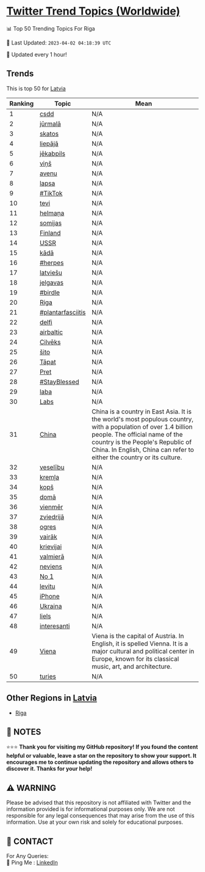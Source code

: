 [Twitter Trend Topics (Worldwide)](https://github.com/ErcinDedeoglu/Twitter-Trend-Topics)
==========


📊 Top 50 Trending Topics For Riga

📆 Last Updated: `2023-04-02 04:18:39 UTC`

🔧 Updated every 1 hour!


## Trends

This is top 50 for [Latvia](</Latvia>)

| Ranking | Topic | Mean |
| ------- | ------------ | ------------ |
| 1 | [csdd](http://twitter.com/search?q=csdd) | N/A |
| 2 | [jūrmalā](http://twitter.com/search?q=j%c5%abrmal%c4%81) | N/A |
| 3 | [skatos](http://twitter.com/search?q=skatos) | N/A |
| 4 | [liepājā](http://twitter.com/search?q=liep%c4%81j%c4%81) | N/A |
| 5 | [jēkabpils](http://twitter.com/search?q=j%c4%93kabpils) | N/A |
| 6 | [viņš](http://twitter.com/search?q=vi%c5%86%c5%a1) | N/A |
| 7 | [avenu](http://twitter.com/search?q=avenu) | N/A |
| 8 | [lapsa](http://twitter.com/search?q=lapsa) | N/A |
| 9 | [#TikTok](http://twitter.com/search?q=%23TikTok) | N/A |
| 10 | [tevi](http://twitter.com/search?q=tevi) | N/A |
| 11 | [helmaņa](http://twitter.com/search?q=helma%c5%86a) | N/A |
| 12 | [somijas](http://twitter.com/search?q=somijas) | N/A |
| 13 | [Finland](http://twitter.com/search?q=Finland) | N/A |
| 14 | [USSR](http://twitter.com/search?q=USSR) | N/A |
| 15 | [kādā](http://twitter.com/search?q=k%c4%81d%c4%81) | N/A |
| 16 | [#herpes](http://twitter.com/search?q=%23herpes) | N/A |
| 17 | [latviešu](http://twitter.com/search?q=latvie%c5%a1u) | N/A |
| 18 | [jelgavas](http://twitter.com/search?q=jelgavas) | N/A |
| 19 | [#birdle](http://twitter.com/search?q=%23birdle) | N/A |
| 20 | [Riga](http://twitter.com/search?q=Riga) | N/A |
| 21 | [#plantarfasciitis](http://twitter.com/search?q=%23plantarfasciitis) | N/A |
| 22 | [delfi](http://twitter.com/search?q=delfi) | N/A |
| 23 | [airbaltic](http://twitter.com/search?q=airbaltic) | N/A |
| 24 | [Cilvēks](http://twitter.com/search?q=Cilv%c4%93ks) | N/A |
| 25 | [šito](http://twitter.com/search?q=%c5%a1ito) | N/A |
| 26 | [Tāpat](http://twitter.com/search?q=T%c4%81pat) | N/A |
| 27 | [Pret](http://twitter.com/search?q=Pret) | N/A |
| 28 | [#StayBlessed](http://twitter.com/search?q=%23StayBlessed) | N/A |
| 29 | [laba](http://twitter.com/search?q=laba) | N/A |
| 30 | [Labs](http://twitter.com/search?q=Labs) | N/A |
| 31 | [China](http://twitter.com/search?q=China) | China is a country in East Asia. It is the world's most populous country, with a population of over 1.4 billion people. The official name of the country is the People's Republic of China. In English, China can refer to either the country or its culture. |
| 32 | [veselību](http://twitter.com/search?q=vesel%c4%abbu) | N/A |
| 33 | [kremļa](http://twitter.com/search?q=krem%c4%bca) | N/A |
| 34 | [kopš](http://twitter.com/search?q=kop%c5%a1) | N/A |
| 35 | [domā](http://twitter.com/search?q=dom%c4%81) | N/A |
| 36 | [vienmēr](http://twitter.com/search?q=vienm%c4%93r) | N/A |
| 37 | [zviedrijā](http://twitter.com/search?q=zviedrij%c4%81) | N/A |
| 38 | [ogres](http://twitter.com/search?q=ogres) | N/A |
| 39 | [vairāk](http://twitter.com/search?q=vair%c4%81k) | N/A |
| 40 | [krievijai](http://twitter.com/search?q=krievijai) | N/A |
| 41 | [valmierā](http://twitter.com/search?q=valmier%c4%81) | N/A |
| 42 | [neviens](http://twitter.com/search?q=neviens) | N/A |
| 43 | [No 1](http://twitter.com/search?q=No+1) | N/A |
| 44 | [levitu](http://twitter.com/search?q=levitu) | N/A |
| 45 | [iPhone](http://twitter.com/search?q=iPhone) | N/A |
| 46 | [Ukraina](http://twitter.com/search?q=Ukraina) | N/A |
| 47 | [liels](http://twitter.com/search?q=liels) | N/A |
| 48 | [interesanti](http://twitter.com/search?q=interesanti) | N/A |
| 49 | [Viena](http://twitter.com/search?q=Viena) | Viena is the capital of Austria. In English, it is spelled Vienna. It is a major cultural and political center in Europe, known for its classical music, art, and architecture. |
| 50 | [turies](http://twitter.com/search?q=turies) | N/A |



## Other Regions in [Latvia](</Latvia>)

* [Riga](</Latvia/Riga.md>)



## 📝 NOTES

⭐⭐⭐ **Thank you for visiting my GitHub repository! If you found the content helpful or valuable, leave a star on the repository to show your support. It encourages me to continue updating the repository and allows others to discover it. Thanks for your help!**


## ⚠️ WARNING

Please be advised that this repository is not affiliated with Twitter and the information provided is for informational purposes only. We are not responsible for any legal consequences that may arise from the use of this information. Use at your own risk and solely for educational purposes.


## 📨 CONTACT

 For Any Queries:  
            🏓 Ping Me : [LinkedIn](https://www.linkedin.com/in/ercindedeoglu/)
